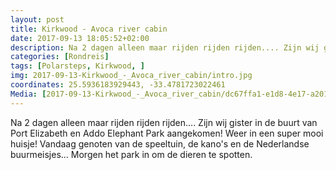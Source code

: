 ```yaml
---
layout: post
title: Kirkwood - Avoca river cabin 
date: 2017-09-13 18:05:52+02:00
description: Na 2 dagen alleen maar rijden rijden rijden.... Zijn wij gister in de buurt van Port Elizabeth en Addo Elephant Park aangekomen! Weer in een super mooi huisje! Vandaag genoten van de speeltuin, de kano's en de Nederlandse
categories: [Rondreis]
tags: [Polarsteps, Kirkwood, ]
img: 2017-09-13-Kirkwood_-_Avoca_river_cabin/intro.jpg
coordinates: 25.5936183929443, -33.4781723022461
Media: [2017-09-13-Kirkwood_-_Avoca_river_cabin/dc67ffa1-e1d8-4e17-a201-78f3a0a1382e_large_image.jpg, 2017-09-13-Kirkwood_-_Avoca_river_cabin/f4bb5ac6-fb88-40ad-ac69-8f1e37c538a2_large_image.jpg, 2017-09-13-Kirkwood_-_Avoca_river_cabin/965e5342-baef-459d-ad62-0a82b2b340ec_large_image.jpg, 2017-09-13-Kirkwood_-_Avoca_river_cabin/46fd9787-4066-4379-bcf7-d701ce395073_large_image.jpg, 2017-09-13-Kirkwood_-_Avoca_river_cabin/c985f351-91cf-4508-86ab-c67654de10ef_large_image.jpg, 2017-09-13-Kirkwood_-_Avoca_river_cabin/5905bafb-3400-45c5-b6a5-db1d5e07508e_large_image.jpg, 2017-09-13-Kirkwood_-_Avoca_river_cabin/5171de9b-2f72-43eb-a154-25db0c91374d_large_image.jpg]
---
```

Na 2 dagen alleen maar rijden rijden rijden.... Zijn wij gister in de buurt van Port Elizabeth en  Addo Elephant Park aangekomen! Weer in een super mooi huisje! Vandaag genoten van de speeltuin, de kano's en de Nederlandse buurmeisjes... Morgen het park in om de dieren te spotten.